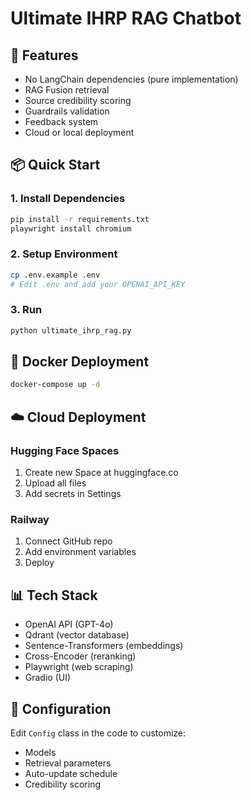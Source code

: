 # Ultimate IHRP RAG Chatbot

## 🚀 Features
- No LangChain dependencies (pure implementation)
- RAG Fusion retrieval
- Source credibility scoring
- Guardrails validation
- Feedback system
- Cloud or local deployment

## 📦 Quick Start

### 1. Install Dependencies
```bash
pip install -r requirements.txt
playwright install chromium
```

### 2. Setup Environment
```bash
cp .env.example .env
# Edit .env and add your OPENAI_API_KEY
```

### 3. Run
```bash
python ultimate_ihrp_rag.py
```

## 🐳 Docker Deployment
```bash
docker-compose up -d
```

## ☁️ Cloud Deployment

### Hugging Face Spaces
1. Create new Space at huggingface.co
2. Upload all files
3. Add secrets in Settings

### Railway
1. Connect GitHub repo
2. Add environment variables
3. Deploy

## 📊 Tech Stack
- OpenAI API (GPT-4o)
- Qdrant (vector database)
- Sentence-Transformers (embeddings)
- Cross-Encoder (reranking)
- Playwright (web scraping)
- Gradio (UI)

## 🔧 Configuration
Edit `Config` class in the code to customize:
- Models
- Retrieval parameters
- Auto-update schedule
- Credibility scoring